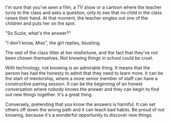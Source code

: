 

I'm sure that you've seen a film, a TV show or a cartoon where the teacher turns to the class and asks a question, only to see that no child in the class raises their hand. At that moment, the teacher singles out one of the children and puts her on the spot.

"So Suzie, what's the answer?"

"I don't know, Miss", the girl replies, blushing.

The rest of the class titter at her misfortune, and the fact that they've not been chosen themselves. Not knowing things in school could be cruel.

With technology, not knowing is an admirable thing. It means that the person has had the honesty to admit that they need to learn more. It can be the start of mentorship, where a more senior member of staff can have a constructive pairing session. It can be the beginning of an honest conversation where nobody knows the answer and they can begin to find out new things together. It's a great thing.

Conversely, pretending that you know the answers is harmful. It can set others off down the wrong path and it can teach bad habits. Be proud of not knowing, because it's a wonderful opportunity to discover new things.
